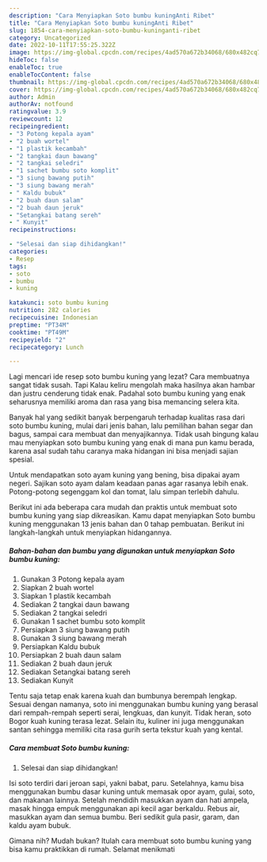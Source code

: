 ```yaml
---
description: "Cara Menyiapkan Soto bumbu kuningAnti Ribet"
title: "Cara Menyiapkan Soto bumbu kuningAnti Ribet"
slug: 1854-cara-menyiapkan-soto-bumbu-kuninganti-ribet
category: Uncategorized
date: 2022-10-11T17:55:25.322Z
image: https://img-global.cpcdn.com/recipes/4ad570a672b34068/680x482cq70/soto-bumbu-kuning-foto-resep-utama.jpg
hideToc: false
enableToc: true
enableTocContent: false
thumbnail: https://img-global.cpcdn.com/recipes/4ad570a672b34068/680x482cq70/soto-bumbu-kuning-foto-resep-utama.jpg
cover: https://img-global.cpcdn.com/recipes/4ad570a672b34068/680x482cq70/soto-bumbu-kuning-foto-resep-utama.jpg
author: Admin
authorAv: notfound
ratingvalue: 3.9
reviewcount: 12
recipeingredient:
- "3 Potong kepala ayam"
- "2 buah wortel"
- "1 plastik kecambah"
- "2 tangkai daun bawang"
- "2 tangkai seledri"
- "1 sachet bumbu soto komplit"
- "3 siung bawang putih"
- "3 siung bawang merah"
- " Kaldu bubuk"
- "2 buah daun salam"
- "2 buah daun jeruk"
- "Setangkai batang sereh"
- " Kunyit"
recipeinstructions:

- "Selesai dan siap dihidangkan!"
categories:
- Resep
tags:
- soto
- bumbu
- kuning

katakunci: soto bumbu kuning 
nutrition: 282 calories
recipecuisine: Indonesian
preptime: "PT34M"
cooktime: "PT49M"
recipeyield: "2"
recipecategory: Lunch

---
```



Lagi mencari ide resep soto bumbu kuning yang lezat? Cara membuatnya sangat tidak susah. Tapi Kalau keliru mengolah maka hasilnya akan hambar dan justru cenderung tidak enak. Padahal soto bumbu kuning yang enak seharusnya memiliki aroma dan rasa yang bisa memancing selera kita.


Banyak hal yang sedikit banyak berpengaruh terhadap kualitas rasa dari soto bumbu kuning, mulai dari jenis bahan, lalu pemilihan bahan segar dan bagus, sampai cara membuat dan menyajikannya. Tidak usah bingung kalau mau menyiapkan soto bumbu kuning yang enak di mana pun kamu berada, karena asal sudah tahu caranya maka hidangan ini bisa menjadi sajian spesial.

Untuk mendapatkan soto ayam kuning yang bening, bisa dipakai ayam negeri. Sajikan soto ayam dalam keadaan panas agar rasanya lebih enak. Potong-potong segenggam kol dan tomat, lalu simpan terlebih dahulu.


Berikut ini ada beberapa cara mudah dan praktis untuk membuat soto bumbu kuning yang siap dikreasikan. Kamu dapat menyiapkan Soto bumbu kuning menggunakan 13 jenis bahan dan 0 tahap pembuatan. Berikut ini langkah-langkah untuk menyiapkan hidangannya.

<!--inarticleads1-->

##### Bahan-bahan dan bumbu yang digunakan untuk menyiapkan Soto bumbu kuning:

1. Gunakan 3 Potong kepala ayam
1. Siapkan 2 buah wortel
1. Siapkan 1 plastik kecambah
1. Sediakan 2 tangkai daun bawang
1. Sediakan 2 tangkai seledri
1. Gunakan 1 sachet bumbu soto komplit
1. Persiapkan 3 siung bawang putih
1. Gunakan 3 siung bawang merah
1. Persiapkan  Kaldu bubuk
1. Persiapkan 2 buah daun salam
1. Sediakan 2 buah daun jeruk
1. Sediakan Setangkai batang sereh
1. Sediakan  Kunyit


Tentu saja tetap enak karena kuah dan bumbunya berempah lengkap. Sesuai dengan namanya, soto ini menggunakan bumbu kuning yang berasal dari rempah-rempah seperti serai, lengkuas, dan kunyit. Tidak heran, soto Bogor kuah kuning terasa lezat. Selain itu, kuliner ini juga menggunakan santan sehingga memiliki cita rasa gurih serta tekstur kuah yang kental. 

<!--inarticleads2-->

##### Cara membuat Soto bumbu kuning:


1. Selesai dan siap dihidangkan!

Isi soto terdiri dari jeroan sapi, yakni babat, paru. Setelahnya, kamu bisa menggunakan bumbu dasar kuning untuk memasak opor ayam, gulai, soto, dan makanan lainnya. Setelah mendidih masukkan ayam dan hati ampela, masak hingga empuk menggunakan api kecil agar berkaldu. Rebus air, masukkan ayam dan semua bumbu. Beri sedikit gula pasir, garam, dan kaldu ayam bubuk. 

Gimana nih? Mudah bukan? Itulah cara membuat soto bumbu kuning yang bisa kamu praktikkan di rumah. Selamat menikmati

